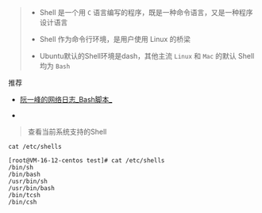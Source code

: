 

> + Shell 是一个用 `C` 语言编写的程序，既是一种命令语言，又是一种程序设计语言
>
> + Shell 作为命令行环境，是用户使用 Linux 的桥梁
> + Ubuntu默认的Shell环境是dash，其他主流 `Linux` 和 `Mac` 的默认 Shell 均为 `Bash`

推荐

+ [阮一峰的网络日志_Bash脚本_](https://www.ruanyifeng.com/blog/2020/04/bash-tutorial.html)

+ 

> 查看当前系统支持的Shell

```
cat /etc/shells
```

```
[root@VM-16-12-centos test]# cat /etc/shells
/bin/sh
/bin/bash
/usr/bin/sh
/usr/bin/bash
/bin/tcsh
/bin/csh
```

​	